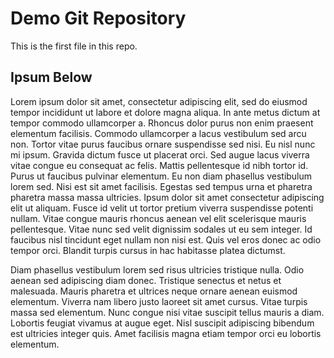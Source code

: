 # Demo Git Repository

This is the first file in this repo.

## Ipsum Below

Lorem ipsum dolor sit amet, consectetur adipiscing elit, sed do eiusmod tempor incididunt ut labore et dolore magna aliqua. In ante metus dictum at tempor commodo ullamcorper a. Rhoncus dolor purus non enim praesent elementum facilisis. Commodo ullamcorper a lacus vestibulum sed arcu non. Tortor vitae purus faucibus ornare suspendisse sed nisi. Eu nisl nunc mi ipsum. Gravida dictum fusce ut placerat orci. Sed augue lacus viverra vitae congue eu consequat ac felis. Mattis pellentesque id nibh tortor id. Purus ut faucibus pulvinar elementum. Eu non diam phasellus vestibulum lorem sed. Nisi est sit amet facilisis. Egestas sed tempus urna et pharetra pharetra massa massa ultricies. Ipsum dolor sit amet consectetur adipiscing elit ut aliquam. Fusce id velit ut tortor pretium viverra suspendisse potenti nullam. Vitae congue mauris rhoncus aenean vel elit scelerisque mauris pellentesque. Vitae nunc sed velit dignissim sodales ut eu sem integer. Id faucibus nisl tincidunt eget nullam non nisi est. Quis vel eros donec ac odio tempor orci. Blandit turpis cursus in hac habitasse platea dictumst.

Diam phasellus vestibulum lorem sed risus ultricies tristique nulla. Odio aenean sed adipiscing diam donec. Tristique senectus et netus et malesuada. Mauris pharetra et ultrices neque ornare aenean euismod elementum. Viverra nam libero justo laoreet sit amet cursus. Vitae turpis massa sed elementum. Nunc congue nisi vitae suscipit tellus mauris a diam. Lobortis feugiat vivamus at augue eget. Nisl suscipit adipiscing bibendum est ultricies integer quis. Amet facilisis magna etiam tempor orci eu lobortis elementum. 